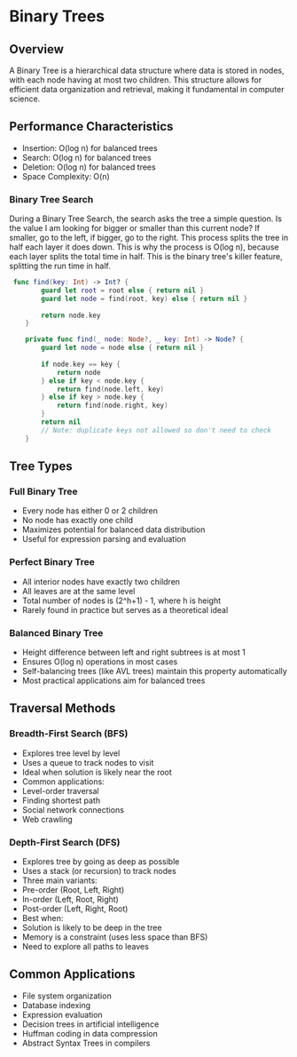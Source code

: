 # Binary Trees

## Overview
A Binary Tree is a hierarchical data structure where data is stored in nodes, with each node having at most two children. This structure allows for efficient data organization and retrieval, making it fundamental in computer science.

## Performance Characteristics
* Insertion: O(log n) for balanced trees
* Search: O(log n) for balanced trees
* Deletion: O(log n) for balanced trees
* Space Complexity: O(n)
  
### Binary Tree Search

During a Binary Tree Search, the search asks the tree a simple question. Is the value I am looking for bigger or smaller than this current node? If smaller, go to the left, if bigger, go to the right. This process splits the tree in half each layer it does down. This is why the process is O(log n), because each layer splits the total time in half. This is the binary tree's killer feature, splitting the run time in half.

```swift
 func find(key: Int) -> Int? {
        guard let root = root else { return nil }
        guard let node = find(root, key) else { return nil }
        
        return node.key
    }

    private func find(_ node: Node?, _ key: Int) -> Node? {
        guard let node = node else { return nil }
        
        if node.key == key {
            return node
        } else if key < node.key {
            return find(node.left, key)
        } else if key > node.key {
            return find(node.right, key)
        }
        return nil
        // Note: duplicate keys not allowed so don't need to check
    }

```

## Tree Types

### Full Binary Tree
* Every node has either 0 or 2 children
* No node has exactly one child
* Maximizes potential for balanced data distribution
* Useful for expression parsing and evaluation

### Perfect Binary Tree
* All interior nodes have exactly two children
* All leaves are at the same level
* Total number of nodes is (2^h+1) - 1, where h is height
* Rarely found in practice but serves as a theoretical ideal

### Balanced Binary Tree
* Height difference between left and right subtrees is at most 1
* Ensures O(log n) operations in most cases
* Self-balancing trees (like AVL trees) maintain this property automatically
* Most practical applications aim for balanced trees

## Traversal Methods

### Breadth-First Search (BFS)
* Explores tree level by level
* Uses a queue to track nodes to visit
* Ideal when solution is likely near the root
* Common applications:
 * Level-order traversal
 * Finding shortest path
 * Social network connections
 * Web crawling

### Depth-First Search (DFS)
* Explores tree by going as deep as possible
* Uses a stack (or recursion) to track nodes
* Three main variants:
 * Pre-order (Root, Left, Right)
 * In-order (Left, Root, Right)
 * Post-order (Left, Right, Root)
* Best when:
 * Solution is likely to be deep in the tree
 * Memory is a constraint (uses less space than BFS)
 * Need to explore all paths to leaves


## Common Applications
* File system organization
* Database indexing
* Expression evaluation
* Decision trees in artificial intelligence
* Huffman coding in data compression
* Abstract Syntax Trees in compilers

